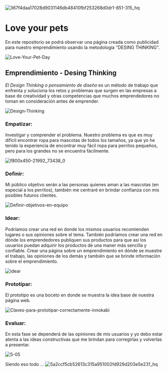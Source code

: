
![367f4daa17028d9031146db48410fbf253268d0dr1-851-315_hq](https://user-images.githubusercontent.com/92957264/152365808-61e0009f-c226-4f5a-9e45-6545469a6b96.gif)

# Love your pets
En este repositorio se podrá observar una página creada como publicidad para nuestro emprendimiento usando la metodología "DESING THINKING".

![Love-Your-Pet-Day](https://user-images.githubusercontent.com/92957264/152358901-7e775867-4cfe-433b-b9ce-81e497ddd2e0.png)

## Emprendimiento - Desing Thinking
_El Design Thinking o pensamiento de diseño_ es un método de trabajo que enfrenta y soluciona los retos y problemas que surgen en las empresas a base de creatividad
y otras competencias que muchos emprendedores no toman en consideración antes de emprender.

![Design-Thinking](https://user-images.githubusercontent.com/92957264/152359909-6182fc0d-c949-440e-8d21-284989fb7d91.jpg)

### Empatizar:
Investigar y comprender el problema. Nuestro problema es que es muy difícil encontrar ropa para mascotas de todos los tamaños, ya que
yo he tenido la experiencia de encontrar muy fácil ropa para perritos pequeños, pero para los grandes no se encuentra fácilmente.

![f800x450-21992_73438_0](https://user-images.githubusercontent.com/92957264/152363603-a0c70d6d-c153-4320-b423-51ab875c92e1.jpg)

### Definir:
Mi público objetivo serán a las personas quienes aman a las mascotas (en especial a los perritos), también me centraré en brindar confianza 
con mis posibles futuros clientes.

![Definir-objetivos-en-equipo](https://user-images.githubusercontent.com/92957264/152363661-f50abc36-c450-4003-a3d4-4707cfc52c84.jpg)

### Idear:
Podríamos crear una red en donde los mismos usuarios recomienden lugares o sus opiniones sobre el tema.
También podríamos crear una red en dónde los emprendedores publiquen sus productos para que así los usuarios puedan adquirir los productos
de una maner más sencilla y confiable.
Crear una página sobre un emprendimiento en dónde se muestre el trabajo, las opiniones de los demás y también que se brinde información sobre el emprendimiento.

![idear](https://user-images.githubusercontent.com/92957264/152363761-56e05768-243b-4bd0-bc6c-849671e478c0.jpg)

### Prototipar:
El prototipo es una boceto en donde se muestra la idea base de nuestra página web.

![Claves-para-prototipar-correctamente-innokabi](https://user-images.githubusercontent.com/92957264/152363980-6c339ed1-3bd4-4196-92df-5b84147c1903.jpg)

### Evaluar:
En esta fase se dependerá de las opiniones de mis usuarios y yo debo estar atenta a las ideas constructivas que me brindan para corregirlas y volverlas a presentar.

![5-05](https://user-images.githubusercontent.com/92957264/152364178-10560cb1-8f53-4a7a-a994-b1685851c972.jpg)

Siendo eso todo ...
![5a2ccf5cb52613c315a951002fd929d203e5e231_hq](https://user-images.githubusercontent.com/92957264/152366272-1e41f65f-fe93-4b8c-b49e-f1d78c797900.gif)
